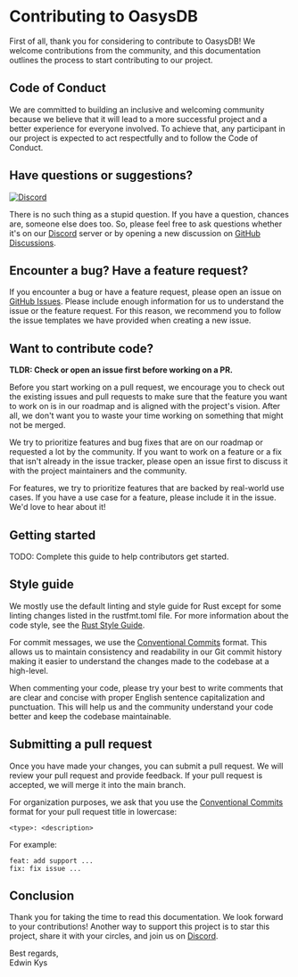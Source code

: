 # Contributing to OasysDB

First of all, thank you for considering to contribute to OasysDB! We welcome
contributions from the community, and this documentation outlines the process to
start contributing to our project.

## Code of Conduct

We are committed to building an inclusive and welcoming community because we
believe that it will lead to a more successful project and a better experience
for everyone involved. To achieve that, any participant in our project is
expected to act respectfully and to follow the Code of Conduct.

## Have questions or suggestions?

[![Discord](https://img.shields.io/discord/1182432298382131200?logo=discord&logoColor=%23ffffff&label=Discord&labelColor=%235865F2&style=for-the-badge)][discord]

There is no such thing as a stupid question. If you have a question, chances
are, someone else does too. So, please feel free to ask questions whether it's
on our [Discord][discord] server or by opening a new discussion on [GitHub
Discussions][gh_discussions].

## Encounter a bug? Have a feature request?

If you encounter a bug or have a feature request, please open an issue on
[GitHub Issues][gh_issues]. Please include enough information for us to
understand the issue or the feature request. For this reason, we recommend you
to follow the issue templates we have provided when creating a new issue.

## Want to contribute code?

**TLDR: Check or open an issue first before working on a PR.**

Before you start working on a pull request, we encourage you to check out the
existing issues and pull requests to make sure that the feature you want to work
on is in our roadmap and is aligned with the project's vision. After all, we
don't want you to waste your time working on something that might not be merged.

We try to prioritize features and bug fixes that are on our roadmap or requested
a lot by the community. If you want to work on a feature or a fix that isn't
already in the issue tracker, please open an issue first to discuss it with the
project maintainers and the community.

For features, we try to prioritize features that are backed by real-world use
cases. If you have a use case for a feature, please include it in the issue.
We'd love to hear about it!

## Getting started

TODO: Complete this guide to help contributors get started.

## Style guide

We mostly use the default linting and style guide for Rust except for some
linting changes listed in the rustfmt.toml file. For more information about the
code style, see the [Rust Style Guide][style_guide].

For commit messages, we use the [Conventional Commits][conventional_commits]
format. This allows us to maintain consistency and readability in our Git commit
history making it easier to understand the changes made to the codebase at a
high-level.

When commenting your code, please try your best to write comments that are clear
and concise with proper English sentence capitalization and punctuation. This
will help us and the community understand your code better and keep the codebase
maintainable.

## Submitting a pull request

Once you have made your changes, you can submit a pull request. We will review
your pull request and provide feedback. If your pull request is accepted, we
will merge it into the main branch.

For organization purposes, we ask that you use the [Conventional
Commits][conventional_commits] format for your pull request title in lowercase:

```
<type>: <description>
```

For example:

```
feat: add support ...
fix: fix issue ...
```

## Conclusion

Thank you for taking the time to read this documentation. We look forward to
your contributions! Another way to support this project is to star this project,
share it with your circles, and join us on [Discord][discord].

Best regards,<br /> Edwin Kys

[discord]: https://discord.gg/bDhQrkqNP4
[gh_issues]: https://github.com/oasysai/oasysdb/issues
[gh_discussions]: https://github.com/oasysai/oasysdb/discussions
[rustup]: https://www.rust-lang.org/tools/install
[style_guide]: https://doc.rust-lang.org/beta/style-guide/index.html
[conventional_commits]: https://www.conventionalcommits.org/en/v1.0.0/
